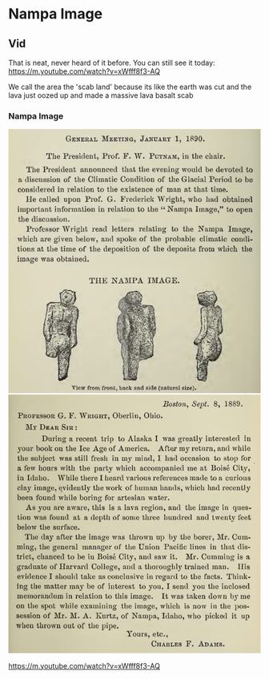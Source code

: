# Nampa Image

## Vid

That is neat, never heard of it before. You can still see it today: https://m.youtube.com/watch?v=xWfff8f3-AQ

We call the area the 'scab land' because its like the earth was cut and the lava just oozed up and made a massive lava basalt scab

### Nampa Image

![](img/nampa-image1.jpg)
![](img/nampa-image2.jpg)

https://m.youtube.com/watch?v=xWfff8f3-AQ